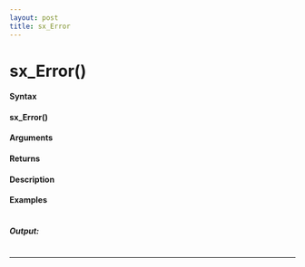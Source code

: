 ```yaml
---
layout: post
title: sx_Error
---
```


# sx_Error()


#### Syntax

#### sx_Error()

#### Arguments

#### Returns

#### Description

#### Examples

```

```

##### Output:

```

```

---